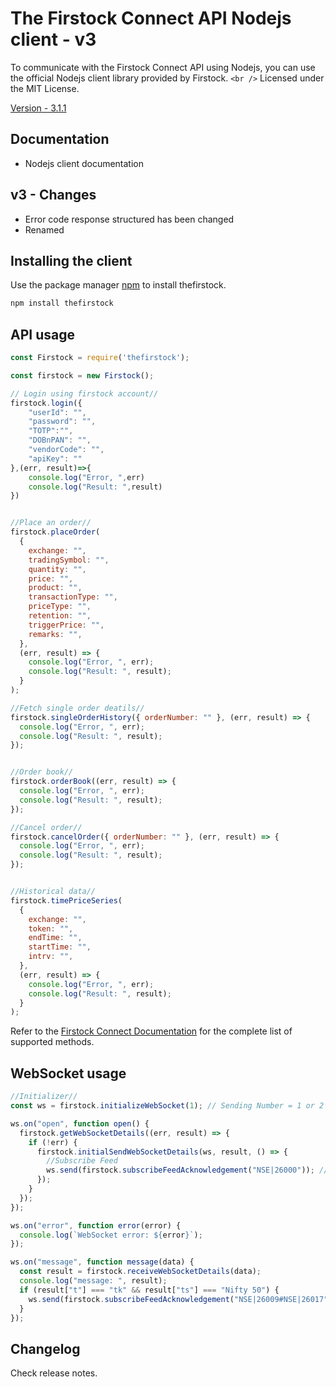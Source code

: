 # The Firstock Connect API Nodejs client - v3

To communicate with the Firstock Connect API using Nodejs, you can use the official Nodejs client library provided by Firstock.
`<br />` Licensed under the MIT License.


[Version - 3.1.1](https://www.npmjs.com/package/thefirstock)


## Documentation

* Nodejs client documentation

## v3 - Changes

* Error code response structured has been changed
* Renamed

## Installing the client

Use the package manager [npm](https://www.npmjs.com/) to install thefirstock.

```bash
npm install thefirstock
```

## API usage

```javascript
const Firstock = require('thefirstock');

const firstock = new Firstock();

// Login using firstock account//
firstock.login({
    "userId": "",
    "password": "",
    "TOTP":"",
    "DOBnPAN": "",
    "vendorCode": "",
    "apiKey": ""
},(err, result)=>{
    console.log("Error, ",err)
    console.log("Result: ",result)
})


//Place an order//
firstock.placeOrder(
  {
    exchange: "",
    tradingSymbol: "",
    quantity: "",
    price: "",
    product: "",
    transactionType: "",
    priceType: "",
    retention: "",
    triggerPrice: "",
    remarks: "",
  },
  (err, result) => {
    console.log("Error, ", err);
    console.log("Result: ", result);
  }
);

//Fetch single order deatils//
firstock.singleOrderHistory({ orderNumber: "" }, (err, result) => {
  console.log("Error, ", err);
  console.log("Result: ", result);
});


//Order book//
firstock.orderBook((err, result) => {
  console.log("Error, ", err);
  console.log("Result: ", result);
});

//Cancel order//
firstock.cancelOrder({ orderNumber: "" }, (err, result) => {
  console.log("Error, ", err);
  console.log("Result: ", result);
});


//Historical data// 
firstock.timePriceSeries(
  {
    exchange: "",
    token: "",
    endTime: "",
    startTime: "",
    intrv: "",
  },
  (err, result) => {
    console.log("Error, ", err);
    console.log("Result: ", result);
  }
);
```

Refer to the [Firstock Connect Documentation](https://connect.thefirstock.com/)  for the complete list of supported methods.

## WebSocket usage


```js
//Initializer//
const ws = firstock.initializeWebSocket(1); // Sending Number = 1 or 2 for using two websockets simultaneoulsy

ws.on("open", function open() {
  firstock.getWebSocketDetails((err, result) => {
    if (!err) {
      firstock.initialSendWebSocketDetails(ws, result, () => {
        //Subscribe Feed
        ws.send(firstock.subscribeFeedAcknowledgement("NSE|26000")); //Sending NIFTY 50 Token
      });
    }
  });
});

ws.on("error", function error(error) {
  console.log(`WebSocket error: ${error}`);
});

ws.on("message", function message(data) {
  const result = firstock.receiveWebSocketDetails(data);
  console.log("message: ", result);
  if (result["t"] === "tk" && result["ts"] === "Nifty 50") {
    ws.send(firstock.subscribeFeedAcknowledgement("NSE|26009#NSE|26017")); //Sending BANKNIFTY and INDIAVIX Token
  }
});
```

## Changelog

Check release notes.
